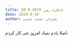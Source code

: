 ```yaml
---
title: خاطره روز 2019-9-20
date: 2019-9-20
author: شعبان محمد حسنی
---
```


اصلا یادم نمیاد امروز چی کار کردم.